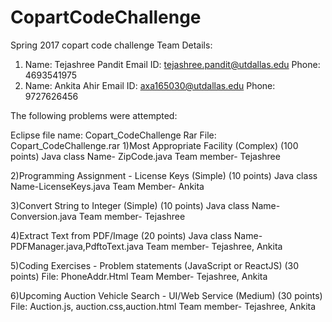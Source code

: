 # CopartCodeChallenge
Spring 2017 copart code challenge
Team Details:
1) Name: Tejashree Pandit
   Email ID: tejashree.pandit@utdallas.edu
   Phone: 4693541975
2) Name: Ankita Ahir
   Email ID: axa165030@utdallas.edu
   Phone: 9727626456
      

The following problems were attempted:

Eclipse file name: Copart_CodeChallenge
Rar File: Copart_CodeChallenge.rar
1)Most Appropriate Facility (Complex) (100 points)
Java class Name- ZipCode.java
Team member- Tejashree

2)Programming Assignment - License Keys (Simple) (10 points)
Java class Name-LicenseKeys.java
Team Member- Ankita

3)Convert String to Integer (Simple) (10 points)
Java class Name- Conversion.java
Team member- Tejashree

4)Extract Text from PDF/Image (20 points)
Java class Name- PDFManager.java,PdftoText.java
Team member- Tejashree, Ankita

5)Coding Exercises - Problem statements (JavaScript or ReactJS) (30 points)
File: PhoneAddr.Html
Team Member- Tejashree, Ankita

6)Upcoming Auction Vehicle Search - UI/Web Service (Medium) (30 points)
File: Auction.js, auction.css,auction.html
Team member- Tejashree, Ankita



